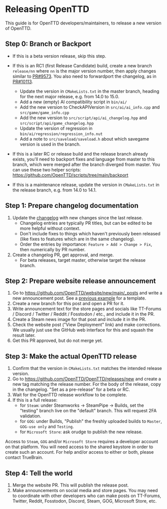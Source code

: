 # Releasing OpenTTD

This guide is for OpenTTD developers/maintainers, to release a new version of OpenTTD.

## Step 0: Branch or Backport

* If this is a beta version release, skip this step.

* If this is an RC1 (first Release Candidate) build, create a new branch `release/nn` where `nn` is the major version number, then apply changes similar to [PR#9573](https://github.com/OpenTTD/OpenTTD/pull/9573). You also need to forwardport the changelog, as in [PR#10113](https://github.com/OpenTTD/OpenTTD/pull/10113).
  * Update the version in `CMakeLists.txt` in the master branch, heading for the next major release, e.g. from 14.0 to 15.0.
  * Add a new (empty) AI compatibility script in `bin/ai/`
  * Add the new version to CheckAPIVersion in `src/ai/ai_info.cpp` and `src/game/game_info.cpp`
  * Add the new version to `src/script/api/ai_changelog.hpp` and `src/script/api/game_changelog.hpp`
  * Update the version of regression in `bin/ai/regression/regression_info.nut`
  * Add a note to `src/saveload/saveload.h` about which savegame version is used in the branch.

* If this is a later RC or release build and the release branch already exists, you'll need to backport fixes and language from master to this branch, which were merged after the branch diverged from master. You can use these two helper scripts: https://github.com/OpenTTD/scripts/tree/main/backport

* If this is a maintenance release, update the version in `CMakeLists.txt` in the release branch, e.g. from 14.0 to 14.1.

## Step 1: Prepare changelog documentation

1. Update the [changelog](../changelog.txt) with new changes since the last release.
   * Changelog entries are typically PR titles, but can be edited to be more helpful without context.
   * Don't include fixes to things which haven't previously been released (like fixes to features which are in the same changelog).
   * Order the entries by importance: `Feature > Add > Change > Fix`, then numerically by PR number.
2. Create a changelog PR, get approval, and merge.
   * For beta releases, target master, otherwise target the release branch.

## Step 2: Prepare website release announcement

1. Go to https://github.com/OpenTTD/website/new/main/_posts and write a new announcement post. See a [previous example](https://github.com/OpenTTD/website/pull/238) for a template.
2. Create a new branch for this post and open a PR for it.
3. Write announcement text for the store pages and socials like TT-Forums / Discord / Twitter / Reddit / Fosstodon / etc., and include it in the PR.
4. Create a Steam news image for that post and include it in the PR.
5. Check the website post ("View Deployment" link) and make corrections. We usually just use the GitHub web interface for this and squash the result later.
6. Get this PR approved, but do not merge yet.

## Step 3: Make the actual OpenTTD release

1. Confirm that the version in `CMakeLists.txt` matches the intended release version.
2. Go to https://github.com/OpenTTD/OpenTTD/releases/new and create a new tag matching the release number. For the body of the release, copy in the changelog. "Set as a pre-release" for a beta or RC.
3. Wait for the OpenTTD release workflow to be complete.
4. If this is a full release:
   * for `Steam`: under Steamworks -> SteamPipe -> Builds, set the "testing" branch live on the "default" branch. This will request 2FA validation.
   * for `GOG`: under Builds, "Publish" the freshly uploaded builds to `Master`, `GOG-use only` and `Testing`.
   * for `Microsoft Store`: ask orudge to publish the new release.

Access to `Steam`, `GOG` and/or `Microsoft Store` requires a developer account on that platform.
You will need access to the shared keystore in order to create such an account.
For help and/or access to either or both, please contact TrueBrain.

## Step 4: Tell the world

1. Merge the website PR. This will publish the release post.
2. Make announcements on social media and store pages. You may need to coordinate with other developers who can make posts on TT-Forums, Twitter, Reddit, Fosstodon, Discord, Steam, GOG, Microsoft Store, etc.
